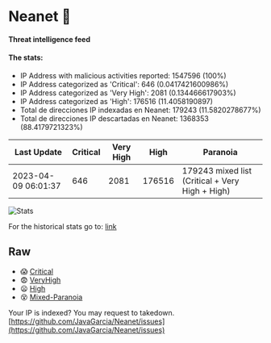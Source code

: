 # Neanet :hocho:
#### Threat intelligence feed
#### The stats:

- IP Address with malicious activities reported: 1547596 (100%)
- IP Address categorized as 'Critical':  646 (0.0417421600986%)
- IP Address categorized as 'Very High':  2081 (0.134466617903%)
- IP Address categorized as 'High':  176516 (11.4058190897)
- Total de direcciones IP indexadas en Neanet:  179243 (11.5820278677%)
- Total de direcciones IP descartadas en Neanet:  1368353 (88.4179721323%)

| Last Update | Critical | Very High | High | Paranoia |
| --- | --- | --- | --- | --- |
| 2023-04-09 06:01:37 | 646 | 2081 | 176516 | 179243 mixed list (Critical + Very High + High)|

![Stats](https://docs.google.com/spreadsheets/d/e/2PACX-1vSnaNMIXVabIpDJjufMlzH7poXnshF3mgd8Is1g9ytUEzVsP5my4Trn8f-xkoLLQ38xpL3HtmUexLo6/pubchart?oid=501124687&format=image)

For the historical stats go to: [link](/stats.csv)
## Raw
- :scream: [Critical](https://raw.githubusercontent.com/JavaGarcia/Neanet/master/blacklists/neanet_critical.txt)
- :fearful: [VeryHigh](https://raw.githubusercontent.com/JavaGarcia/Neanet/master/blacklists/neanet_veryHigh.txtt)
- :frowning: [High](https://raw.githubusercontent.com/JavaGarcia/Neanet/master/blacklists/neanet_high.txt)
- :dizzy_face: [Mixed-Paranoia](https://raw.githubusercontent.com/JavaGarcia/Neanet/master/blacklists/neanet_all.txt)


Your IP is indexed? You may request to takedown. [https://github.com/JavaGarcia/Neanet/issues](https://github.com/JavaGarcia/Neanet/issues)




























































































































































































































































































































































































































































































































































































































































































































































































































































































































































































































































































































































































































































































































































































































































































































































































































































































































































































































































































































































































































































































































































































































































































































































































































































































































































































































































































































































































































































































































































































































































































































































































































































































































































































































































































































































































































































































































































































































































































































































































































































































































































































































































































































































































































































































































































































































































































































































































































































































































































































































































































































































































































































































































































































































































































































































































































































































































































































































































































































































































































































































































































































































































































































































































































































































































































































































































































































































































































































































































































































































































































































































































































































































































































































































































































































































































































































































































































































































































































































































































































































































































































































































































































































































































































































































































































































































































































































































































































































































































































































































































































































































































































































































































































































































































































































































































































































































































































































































































































































































































































































































































































































































































































































































































































































































































































































































































































